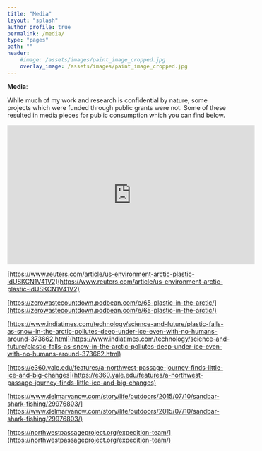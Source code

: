 ```yaml
---
title: "Media"
layout: "splash"
author_profile: true
permalink: /media/
type: "pages"
path: ""
header:
    #image: /assets/images/paint_image_cropped.jpg
    overlay_image: /assets/images/paint_image_cropped.jpg
---
```


__Media__:

While much of my work and research is confidential by nature, some projects which were funded through public grants were not. Some of these resulted in media pieces for public consumption which you can find below.

<iframe width="560" height="315" src="https://www.youtube.com/embed/OUbTyYI1UEs" title="YouTube video player" frameborder="0" allow="accelerometer; autoplay; clipboard-write; encrypted-media; gyroscope; picture-in-picture" allowfullscreen></iframe>



[https://www.reuters.com/article/us-environment-arctic-plastic-idUSKCN1V41V2](https://www.reuters.com/article/us-environment-arctic-plastic-idUSKCN1V41V2)

[https://zerowastecountdown.podbean.com/e/65-plastic-in-the-arctic/](https://zerowastecountdown.podbean.com/e/65-plastic-in-the-arctic/)

[https://www.indiatimes.com/technology/science-and-future/plastic-falls-as-snow-in-the-arctic-pollutes-deep-under-ice-even-with-no-humans-around-373662.html](https://www.indiatimes.com/technology/science-and-future/plastic-falls-as-snow-in-the-arctic-pollutes-deep-under-ice-even-with-no-humans-around-373662.html)

[https://e360.yale.edu/features/a-northwest-passage-journey-finds-little-ice-and-big-changes](https://e360.yale.edu/features/a-northwest-passage-journey-finds-little-ice-and-big-changes)

[https://www.delmarvanow.com/story/life/outdoors/2015/07/10/sandbar-shark-fishing/29976803/](https://www.delmarvanow.com/story/life/outdoors/2015/07/10/sandbar-shark-fishing/29976803/) 

[https://northwestpassageproject.org/expedition-team/](https://northwestpassageproject.org/expedition-team/)